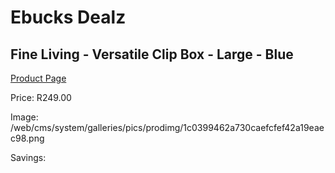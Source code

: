
# Ebucks Dealz
## Fine Living - Versatile Clip Box - Large - Blue
[Product Page](https://www.ebucks.com/web/shop/productSelected.do?prodId=1158520999&catId=714962196)

Price: R249.00

Image: /web/cms/system/galleries/pics/prodimg/1c0399462a730caefcfef42a19eaec98.png

Savings: 


	